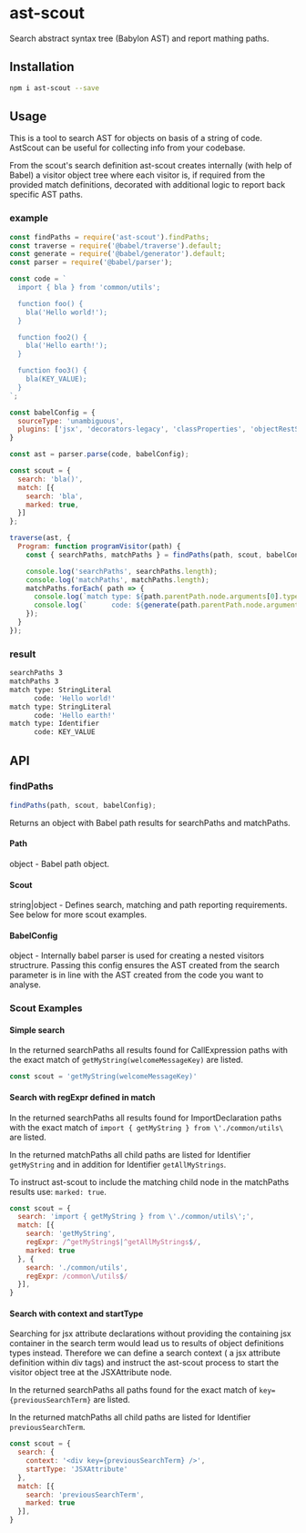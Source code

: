 # ast-scout
Search abstract syntax tree (Babylon AST) and report mathing paths.

## Installation

```sh
npm i ast-scout --save
```

## Usage

This is a tool to search AST for objects on basis of a string of code. AstScout can be useful for collecting info from your codebase.

From the scout's search definition ast-scout creates internally (with help of Babel) a visitor object tree where each visitor is, if required from the provided match definitions, decorated with additional logic to report back specific AST paths.

### example

```js
const findPaths = require('ast-scout').findPaths;
const traverse = require('@babel/traverse').default;
const generate = require('@babel/generator').default;
const parser = require('@babel/parser');

const code = `
  import { bla } from 'common/utils';

  function foo() {
    bla('Hello world!');
  }

  function foo2() {
    bla('Hello earth!');
  }

  function foo3() {
    bla(KEY_VALUE);
  }
`;

const babelConfig = {
  sourceType: 'unambiguous',
  plugins: ['jsx', 'decorators-legacy', 'classProperties', 'objectRestSpread'],
}

const ast = parser.parse(code, babelConfig);

const scout = {
  search: 'bla()',
  match: [{
    search: 'bla',
    marked: true,
  }]
};

traverse(ast, {
  Program: function programVisitor(path) {
    const { searchPaths, matchPaths } = findPaths(path, scout, babelConfig);

    console.log('searchPaths', searchPaths.length);
    console.log('matchPaths', matchPaths.length);
    matchPaths.forEach( path => {
      console.log(`match type: ${path.parentPath.node.arguments[0].type}`);
      console.log(`      code: ${generate(path.parentPath.node.arguments[0]).code}`);
    });
  }
});

```

### result

```sh
searchPaths 3
matchPaths 3
match type: StringLiteral
      code: 'Hello world!'
match type: StringLiteral
      code: 'Hello earth!'
match type: Identifier
      code: KEY_VALUE
```

## API

### findPaths

```js
findPaths(path, scout, babelConfig);
```

Returns an object with Babel path results for searchPaths and matchPaths.

#### Path

object - Babel path object.

#### Scout

string|object - Defines search, matching and path reporting requirements. See below for more scout examples.

#### BabelConfig

object - Internally babel parser is used for creating a nested visitors structrure. Passing this config ensures the AST created from the search parameter is in line with the AST created from the code you want to analyse.

### Scout Examples

#### Simple search

In the returned searchPaths all results found for CallExpression paths with the exact match of ```getMyString(welcomeMessageKey)``` are listed.

```js
const scout = 'getMyString(welcomeMessageKey)'
```

#### Search with regExpr defined in match

In the returned searchPaths all results found for ImportDeclaration paths with the exact match of ```import { getMyString } from \'./common/utils\``` are listed.

In the returned matchPaths all child paths are listed for Identifier ```getMyString``` and in addition for Identifier ```getAllMyStrings```.

To instruct ast-scout to include the matching child node in the matchPaths results use: ```marked: true```.

```js
const scout = {
  search: 'import { getMyString } from \'./common/utils\';',
  match: [{
    search: 'getMyString',
    regExpr: /^getMyString$|^getAllMyStrings$/,
    marked: true
  }, {
    search: './common/utils',
    regExpr: /common\/utils$/
  }],
}
```

#### Search with context and startType

Searching for jsx attribute declarations without providing the containing jsx container in the search term would lead us to results of object definitions types instead. Therefore we can define a search context ( a jsx attribute definition within div tags) and instruct the ast-scout process to start the visitor object tree at the JSXAttribute node.

In the returned searchPaths all paths found for the exact match of ```key={previousSearchTerm}``` are listed.

In the returned matchPaths all child paths are listed for Identifier ```previousSearchTerm```.

```js
const scout = {
  search: {
    context: '<div key={previousSearchTerm} />',
    startType: 'JSXAttribute'
  },
  match: [{
    search: 'previousSearchTerm',
    marked: true
  }],
}
```

